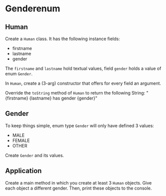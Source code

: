 # Genderenum

## Human

Create a `Human` class. It has the following instance fields:
- firstname
- lastname
- gender

The `firstname` and `lastname` hold textual values, field `gender` holds a value of enum `Gender`.

In `Human`, create a (3-arg) constructor that offers for every field an argument.

Override the `toString` method of `Human` to return the following String: "{firstname} {lastname} has gender {gender}"

## Gender
To keep things simple, enum type `Gender` will only have defined 3 values:
- MALE
- FEMALE
- OTHER

Create `Gender` and its values.


## Application

Create a main method in which you create at least 3 `Human` objects. Give each object a different gender.
Then, print these objects to the console.